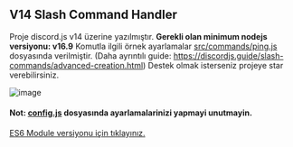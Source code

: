 ## V14 Slash Command Handler
Proje discord.js v14 üzerine yazılmıştır.
**Gerekli olan minimum nodejs versiyonu: v16.9**
Komutla ilgili örnek ayarlamalar [src/commands/ping.js](https://github.com/memte/v14-slash-command-handler/blob/main/src/commands/ping.js) dosyasında verilmiştir. (Daha ayrıntılı guide: https://discordjs.guide/slash-commands/advanced-creation.html)
Destek olmak isterseniz projeye star verebilirsiniz.

![image](https://user-images.githubusercontent.com/63320170/175336722-373eaf92-1454-4bce-b97c-e8a629c2628e.png)

#### Not: [config.js](https://github.com/memte/v14-slash-command-handler/blob/main/src/config.js) dosyasında ayarlamalarinizi yapmayi unutmayin.
[ES6 Module versiyonu için tıklayınız.](https://github.com/memte/v14-slash-command-handler/tree/es6)
